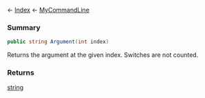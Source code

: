 ← [Index](Api-Index) ← [MyCommandLine](VRage.Game.ModAPI.Ingame.Utilities.MyCommandLine)

### Summary

```csharp
public string Argument(int index)
```

Returns the argument at the given index. Switches are not counted.

### Returns

[string](System.String)



